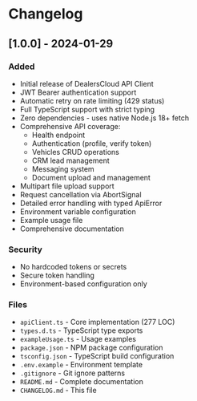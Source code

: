 # Changelog

## [1.0.0] - 2024-01-29

### Added
- Initial release of DealersCloud API Client
- JWT Bearer authentication support
- Automatic retry on rate limiting (429 status)
- Full TypeScript support with strict typing
- Zero dependencies - uses native Node.js 18+ fetch
- Comprehensive API coverage:
  - Health endpoint
  - Authentication (profile, verify token)
  - Vehicles CRUD operations
  - CRM lead management
  - Messaging system
  - Document upload and management
- Multipart file upload support
- Request cancellation via AbortSignal
- Detailed error handling with typed ApiError
- Environment variable configuration
- Example usage file
- Comprehensive documentation

### Security
- No hardcoded tokens or secrets
- Secure token handling
- Environment-based configuration only

### Files
- `apiClient.ts` - Core implementation (277 LOC)
- `types.d.ts` - TypeScript type exports
- `exampleUsage.ts` - Usage examples
- `package.json` - NPM package configuration
- `tsconfig.json` - TypeScript build configuration
- `.env.example` - Environment template
- `.gitignore` - Git ignore patterns
- `README.md` - Complete documentation
- `CHANGELOG.md` - This file